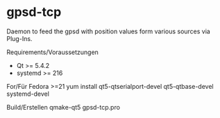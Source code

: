 # gpsd-tcp
Daemon to feed the gpsd with position values form various sources via Plug-Ins.

Requirements/Voraussetzungen
- Qt >= 5.4.2
- systemd >= 216

For/Für Fedora >=21
yum install  qt5-qtserialport-devel qt5-qtbase-devel systemd-devel

Build/Erstellen
qmake-qt5 gpsd-tcp.pro
